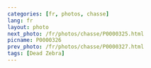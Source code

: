 ```yaml
---
categories: [fr, photos, chasse]
lang: fr
layout: photo
next_photo: /fr/photos/chasse/P0000325.html
picname: P0000326
prev_photo: /fr/photos/chasse/P0000327.html
tags: [Dead Zebra]
---
```

